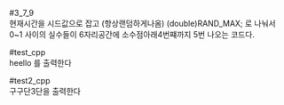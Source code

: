 #3_7_9  
현재시간을 시드값으로 잡고 (항상랜덤하게나옴)
(double)RAND_MAX; 로 나눠서
0~1 사이의 실수들이 6자리공간에 소수점아래4번쨰까지 5번 나오는 코드다.

#test_cpp  
heello 를 출력한다

#test2_cpp  
구구단3단을 출력한다
